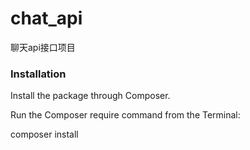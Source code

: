 # chat_api
聊天api接口项目

###  Installation

Install the package through Composer.

Run the Composer require command from the Terminal:

composer install
